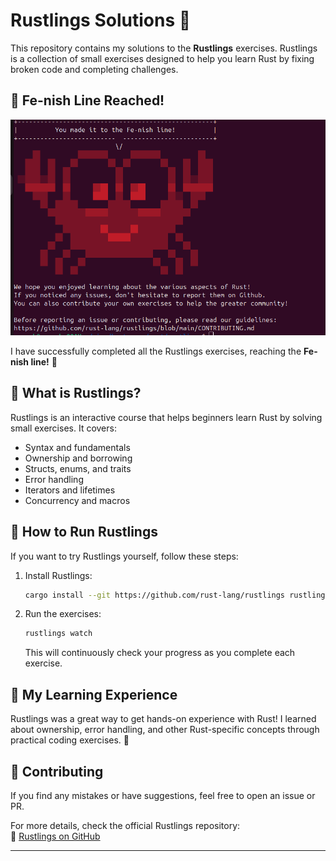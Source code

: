 # Rustlings Solutions 🚀

This repository contains my solutions to the **Rustlings** exercises. Rustlings is a collection of small exercises designed to help you learn Rust by fixing broken code and completing challenges.

## 🎉 Fe-nish Line Reached!

![Rustlings Completion](./public/done.png)

I have successfully completed all the Rustlings exercises, reaching the **Fe-nish line!** 🎉

## 📌 What is Rustlings?

Rustlings is an interactive course that helps beginners learn Rust by solving small exercises. It covers:
- Syntax and fundamentals
- Ownership and borrowing
- Structs, enums, and traits
- Error handling
- Iterators and lifetimes
- Concurrency and macros

## 🔧 How to Run Rustlings

If you want to try Rustlings yourself, follow these steps:

1. Install Rustlings:
   ```sh
   cargo install --git https://github.com/rust-lang/rustlings rustlings
   ```
2. Run the exercises:
   ```sh
   rustlings watch
   ```
   This will continuously check your progress as you complete each exercise.

## 📜 My Learning Experience

Rustlings was a great way to get hands-on experience with Rust! I learned about ownership, error handling, and other Rust-specific concepts through practical coding exercises. 🦀

## 🤝 Contributing

If you find any mistakes or have suggestions, feel free to open an issue or PR.  

For more details, check the official Rustlings repository:  
🔗 [Rustlings on GitHub](https://github.com/rust-lang/rustlings)

---